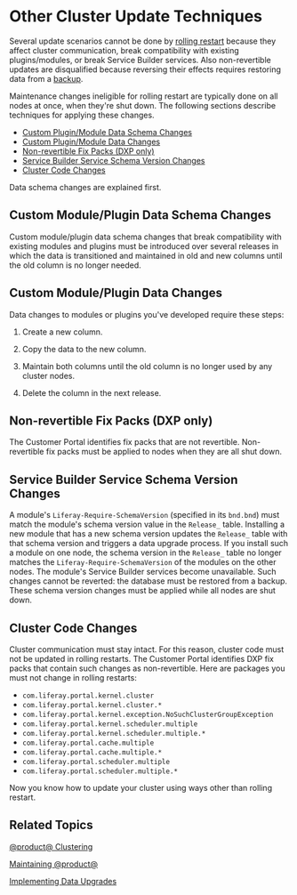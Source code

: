 # Other Cluster Update Techniques [](id=other-cluster-update-techniques)

Several update scenarios cannot be done by
[rolling restart](/discover/deployment/-/knowledge_base/7-0/using-rolling-restarts)
because they affect cluster communication, break compatibility with existing
plugins/modules, or break Service Builder services. Also non-revertible updates
are disqualified because reversing their effects requires restoring data from a 
[backup](/discover/deployment/-/knowledge_base/7-0/backing-up-a-liferay-installation). 

Maintenance changes ineligible for rolling restart are typically done on all
nodes at once, when they're shut down. The following sections describe
techniques for applying these changes.

- [Custom Plugin/Module Data Schema Changes](#custom-plugin-module-data-schema-changes)
- [Custom Plugin/Module Data Changes](#custom-plugin-module-data-changes)
- [Non-revertible Fix Packs (DXP only)](#non-revertible-fix-packs-dxp-only)
- [Service Builder Service Schema Version Changes](#service-builder-service-schema-version-changes)
- [Cluster Code Changes](#cluster-code-changes)

Data schema changes are explained first. 

## Custom Module/Plugin Data Schema Changes [](id=custom-plugin-module-data-schema-changes)

Custom module/plugin data schema changes that break compatibility with existing
modules and plugins must be introduced over several releases in which the data
is transitioned and maintained in old and new columns until the old column is no
longer needed. 

## Custom Module/Plugin Data Changes [](id=custom-plugin-module-data-changes)

Data changes to modules or plugins you've developed require these steps:

1.  Create a new column.

2.  Copy the data to the new column.

3.  Maintain both columns until the old column is no longer used by any cluster 
    nodes. 

4.  Delete the column in the next release. 

## Non-revertible Fix Packs (DXP only) [](id=non-revertible-fix-packs-dxp-only)

The Customer Portal identifies fix packs that are not revertible. Non-revertible
fix packs must be applied to nodes when they are all shut down. 

## Service Builder Service Schema Version Changes [](id=service-builder-service-schema-version-changes)

A module's `Liferay-Require-SchemaVersion` (specified in its `bnd.bnd`) must
match the module's schema version value in the `Release_` table. Installing a
new module that has a new schema version updates the `Release_` table with that
schema version and triggers a data upgrade process. If you install such a module
on one node, the schema version in the `Release_` table no longer matches the
`Liferay-Require-SchemaVersion` of the modules on the other nodes. The module's
Service Builder services become unavailable. Such changes cannot be reverted:
the database must be restored from a backup. These schema version changes must
be applied while all nodes are shut down. 

## Cluster Code Changes [](id=cluster-code-changes)

Cluster communication must stay intact. For this reason, cluster code must not
be updated in rolling restarts. The Customer Portal identifies DXP fix packs
that contain such changes as non-revertible. Here are packages you must not
change in rolling restarts:

- `com.liferay.portal.kernel.cluster`
- `com.liferay.portal.kernel.cluster.*`
- `com.liferay.portal.kernel.exception.NoSuchClusterGroupException`
- `com.liferay.portal.kernel.scheduler.multiple`
- `com.liferay.portal.kernel.scheduler.multiple.*`
- `com.liferay.portal.cache.multiple`
- `com.liferay.portal.cache.multiple.*`
- `com.liferay.portal.scheduler.multiple`
- `com.liferay.portal.scheduler.multiple.*`

Now you know how to update your cluster using ways other than rolling restart. 

## Related Topics [](id=related-topics)

[@product@ Clustering](/discover/deployment/-/knowledge_base/7-0/liferay-clustering)

[Maintaining @product@](/discover/deployment/-/knowledge_base/7-0/maintaining-liferay)

[Implementing Data Upgrades](/develop/tutorials/-/knowledge_base/7-0/data-upgrades-and-verifiers)
